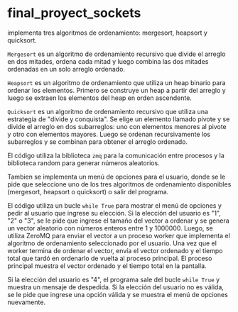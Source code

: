 # final_proyect_sockets

implementa tres algoritmos de ordenamiento: mergesort, heapsort y quicksort.

`Mergesort` es un algoritmo de ordenamiento recursivo que divide el arreglo en dos mitades, ordena cada mitad y luego combina las dos mitades ordenadas en un solo arreglo ordenado.

`Heapsort` es un algoritmo de ordenamiento que utiliza un heap binario para ordenar los elementos. Primero se construye un heap a partir del arreglo y luego se extraen los elementos del heap en orden ascendente.

`Quicksort` es un algoritmo de ordenamiento recursivo que utiliza una estrategia de "divide y conquista". Se elige un elemento llamado pivote y se divide el arreglo en dos subarreglos: uno con elementos menores al pivote y otro con elementos mayores. Luego se ordenan recursivamente los subarreglos y se combinan para obtener el arreglo ordenado.

El código utiliza la biblioteca `zmq` para la comunicación entre procesos y la biblioteca random para generar números aleatorios.

Tambien se implementa un menú de opciones para el usuario, donde se le pide que seleccione uno de los tres algoritmos de ordenamiento disponibles (mergesort, heapsort o quicksort) o salir del programa. 

El código utiliza un bucle `while True` para mostrar el menú de opciones y pedir al usuario que ingrese su elección. Si la elección del usuario es "1", "2" o "3", se le pide que ingrese el tamaño del vector a ordenar y se genera un vector aleatorio con números enteros entre 1 y 1000000. Luego, se utiliza ZeroMQ para enviar el vector a un proceso worker que implementa el algoritmo de ordenamiento seleccionado por el usuario. Una vez que el worker termina de ordenar el vector, envía el vector ordenado y el tiempo total que tardó en ordenarlo de vuelta al proceso principal. El proceso principal muestra el vector ordenado y el tiempo total en la pantalla. 

Si la elección del usuario es "4", el programa sale del bucle `while True` y muestra un mensaje de despedida. Si la elección del usuario no es válida, se le pide que ingrese una opción válida y se muestra el menú de opciones nuevamente.